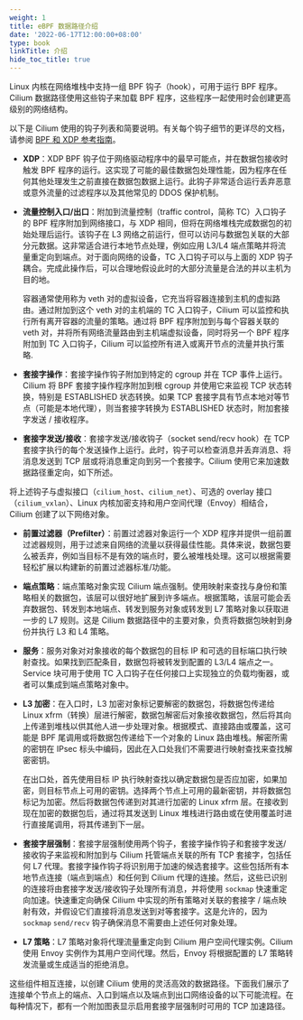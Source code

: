 ```yaml
---
weight: 1
title: eBPF 数据路径介绍
date: '2022-06-17T12:00:00+08:00'
type: book
linkTitle: 介绍
hide_toc_title: true
---
```


Linux 内核在网络堆栈中支持一组 BPF 钩子（hook），可用于运行 BPF 程序。Cilium 数据路径使用这些钩子来加载 BPF 程序，这些程序一起使用时会创建更高级别的网络结构。

以下是 Cilium 使用的钩子列表和简要说明。有关每个钩子细节的更详尽的文档，请参阅 [BPF 和 XDP 参考指南](https://docs.cilium.io/en/stable/bpf/#bpf-guide)。

- **XDP**：XDP BPF 钩子位于网络驱动程序中的最早可能点，并在数据包接收时触发 BPF 程序的运行。这实现了可能的最佳数据包处理性能，因为程序在任何其他处理发生之前直接在数据包数据上运行。此钩子非常适合运行丢弃恶意或意外流量的过滤程序以及其他常见的 DDOS 保护机制。

- **流量控制入口/出口**：附加到流量控制（traffic control，简称 TC）入口钩子的 BPF 程序附加到网络接口，与 XDP 相同，但将在网络堆栈完成数据包的初始处理后运行。该钩子在 L3 网络之前运行，但可以访问与数据包关联的大部分元数据。这非常适合进行本地节点处理，例如应用 L3/L4 端点策略并将流量重定向到端点。对于面向网络的设备，TC 入口钩子可以与上面的 XDP 钩子耦合。完成此操作后，可以合理地假设此时的大部分流量是合法的并以主机为目的地。

  容器通常使用称为 veth 对的虚拟设备，它充当将容器连接到主机的虚拟路由。通过附加到这个 veth 对的主机端的 TC 入口钩子，Cilium 可以监控和执行所有离开容器的流量的策略。通过将 BPF 程序附加到与每个容器关联的 veth 对，并将所有网络流量路由到主机端虚拟设备，同时将另一个 BPF 程序附加到 TC 入口钩子，Cilium 可以监控所有进入或离开节点的流量并执行策略.

- **套接字操作**：套接字操作钩子附加到特定的 cgroup 并在 TCP 事件上运行。Cilium 将 BPF 套接字操作程序附加到根 cgroup 并使用它来监视 TCP 状态转换，特别是 ESTABLISHED 状态转换。如果 TCP 套接字具有节点本地对等节点（可能是本地代理），则当套接字转换为 ESTABLISHED 状态时，附加套接字发送 / 接收程序。

- **套接字发送/接收**：套接字发送/接收钩子（socket send/recv hook）在 TCP 套接字执行的每个发送操作上运行。此时，钩子可以检查消息并丢弃消息、将消息发送到 TCP 层或将消息重定向到另一个套接字。Cilium 使用它来加速数据路径重定向，如下所述。

将上述钩子与虚拟接口（`cilium_host`、`cilium_net`）、可选的 overlay 接口（`cilium_vxlan`）、Linux 内核加密支持和用户空间代理（Envoy）相结合，Cilium 创建了以下网络对象。

- **前置过滤器（Prefilter）**：前置过滤器对象运行一个 XDP 程序并提供一组前置过滤器规则，用于过滤来自网络的流量以获得最佳性能。具体来说，数据包要么被丢弃，例如当目标不是有效的端点时，要么被堆栈处理。这可以根据需要轻松扩展以构建新的前置过滤器标准/功能。

- **端点策略**：端点策略对象实现 Cilium 端点强制。使用映射来查找与身份和策略相关的数据包，该层可以很好地扩展到许多端点。根据策略，该层可能会丢弃数据包、转发到本地端点、转发到服务对象或转发到 L7 策略对象以获取进一步的 L7 规则。这是 Cilium 数据路径中的主要对象，负责将数据包映射到身份并执行 L3 和 L4 策略。

- **服务**：服务对象对对象接收的每个数据包的目标 IP 和可选的目标端口执行映射查找。如果找到匹配条目，数据包将被转发到配置的 L3/L4 端点之一。Service 块可用于使用 TC 入口钩子在任何接口上实现独立的负载均衡器，或者可以集成到端点策略对象中。

- **L3 加密**：在入口时，L3 加密对象标记要解密的数据包，将数据包传递给 Linux xfrm（转换）层进行解密，数据包解密后对象接收数据包，然后将其向上传递到堆栈以供其他人进一步处理对象。根据模式、直接路由或覆盖，这可能是 BPF 尾调用或将数据包传递给下一个对象的 Linux 路由堆栈。解密所需的密钥在 IPsec 标头中编码，因此在入口处我们不需要进行映射查找来查找解密密钥。

  在出口处，首先使用目标 IP 执行映射查找以确定数据包是否应加密，如果加密，则目标节点上可用的密钥。选择两个节点上可用的最新密钥，并将数据包标记为加密。然后将数据包传递到对其进行加密的 Linux xfrm 层。在接收到现在加密的数据包后，通过将其发送到 Linux 堆栈进行路由或在使用覆盖时进行直接尾调用，将其传递到下一层。

- **套接字层强制**：套接字层强制使用两个钩子，套接字操作钩子和套接字发送/接收钩子来监视和附加到与 Cilium 托管端点关联的所有 TCP 套接字，包括任何 L7 代理。套接字操作钩子将识别用于加速的候选套接字。这些包括所有本地节点连接（端点到端点）和任何到 Cilium 代理的连接。然后，这些已识别的连接将由套接字发送/接收钩子处理所有消息，并将使用 `sockmap` 快速重定向加速。快速重定向确保 Cilium 中实现的所有策略对关联的套接字 / 端点映射有效，并假设它们直接将消息发送到对等套接字。这是允许的，因为 `sockmap` `send/recv` 钩子确保消息不需要由上述任何对象处理。

- **L7 策略**：L7 策略对象将代理流量重定向到 Cilium 用户空间代理实例。Cilium 使用 Envoy 实例作为其用户空间代理。然后，Envoy 将根据配置的 L7 策略转发流量或生成适当的拒绝消息。

这些组件相互连接，以创建 Cilium 使用的灵活高效的数据路径。下面我们展示了连接单个节点上的端点、入口到端点以及端点到出口网络设备的以下可能流程。在每种情况下，都有一个附加图表显示启用套接字层强制时可用的 TCP 加速路径。
